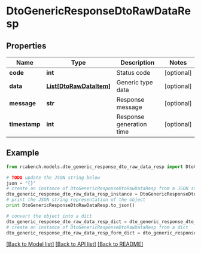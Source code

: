 # DtoGenericResponseDtoRawDataResp


## Properties

Name | Type | Description | Notes
------------ | ------------- | ------------- | -------------
**code** | **int** | Status code | [optional] 
**data** | [**List[DtoRawDataItem]**](DtoRawDataItem.md) | Generic type data | [optional] 
**message** | **str** | Response message | [optional] 
**timestamp** | **int** | Response generation time | [optional] 

## Example

```python
from rcabench.models.dto_generic_response_dto_raw_data_resp import DtoGenericResponseDtoRawDataResp

# TODO update the JSON string below
json = "{}"
# create an instance of DtoGenericResponseDtoRawDataResp from a JSON string
dto_generic_response_dto_raw_data_resp_instance = DtoGenericResponseDtoRawDataResp.from_json(json)
# print the JSON string representation of the object
print DtoGenericResponseDtoRawDataResp.to_json()

# convert the object into a dict
dto_generic_response_dto_raw_data_resp_dict = dto_generic_response_dto_raw_data_resp_instance.to_dict()
# create an instance of DtoGenericResponseDtoRawDataResp from a dict
dto_generic_response_dto_raw_data_resp_form_dict = dto_generic_response_dto_raw_data_resp.from_dict(dto_generic_response_dto_raw_data_resp_dict)
```
[[Back to Model list]](../README.md#documentation-for-models) [[Back to API list]](../README.md#documentation-for-api-endpoints) [[Back to README]](../README.md)


